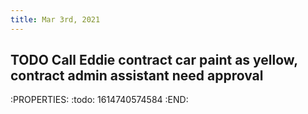 ```yaml
---
title: Mar 3rd, 2021
---
```


## TODO Call Eddie contract car paint as yellow, contract admin assistant need approval
:PROPERTIES:
:todo: 1614740574584
:END:
